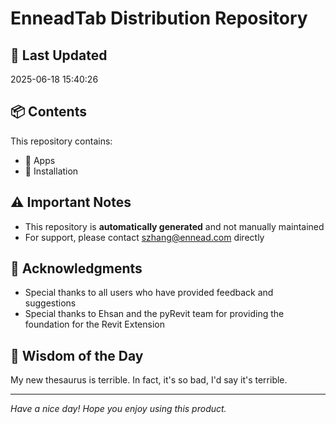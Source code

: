 # EnneadTab Distribution Repository

## 📅 Last Updated
2025-06-18 15:40:26



## 📦 Contents
This repository contains:
- 📂 Apps
- 📂 Installation

## ⚠️ Important Notes
- This repository is **automatically generated** and not manually maintained
- For support, please contact szhang@ennead.com directly

## 🙏 Acknowledgments
- Special thanks to all users who have provided feedback and suggestions
- Special thanks to Ehsan and the pyRevit team for providing the foundation for the Revit Extension

## 💭 Wisdom of the Day
My new thesaurus is terrible. In fact, it's so bad, I'd say it's terrible.

---
*Have a nice day! Hope you enjoy using this product.*
